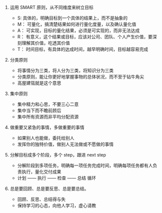 1. 运用 SMART 原则，从不同维度来树立目标
    - S:  具体的，明确目标到一个具体的结果上，而不是抽象的
    - M： 可量化，搞清楚结果如何进行量化度量，以及确认量化值
    - A： 可实现，目标的量化结果，必须是可实现的，而非无法达成
    - R： 有意义，这个结果或目标，应该对公司、团队、个人产生价值，要深刻理解其价值，吃透其价值
    - T： 时间目标，有具体的达成时间，越早明确时间，目标越容易完成

2. 分类原则
    - 将事情分为三类，将人分为三类，将知识分为三类
    - 分类原则，能让你更好地掌握事物的总体状况，而不至于钻牛角尖
    - 高屋建瓴就是这个意思

3. 集中原则
    - 集中精力和心思，不要三心二意
    - 集中当下而不瞻前顾后
    - 集中所有资源而非平均分配资源

4. 做重要又紧急的事情，多做重要的事情
    - 如果别人也能做，委托给别人
    - 发挥你的独特价值，做别人无法做或不愿做的事情

5. 分解目标成多个阶段，多个 step，跟进 next step
    - 分解阶段到多项任务，明确每一项任务完成时间，明确每项任务都有人负责执行，量化交付成果
    - 计划 —— 执行 —— 检查 —— 总结 循环

6. 总是要回顾、总是要反思、总是要总结。
    - 回顾、反思、总结得与失
    - 保持学习的心态，向他人学习，虚心请教